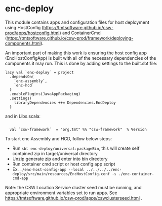 # enc-deploy

This module contains apps and configuration files for host deployment using 
HostConfig (https://tmtsoftware.github.io/csw-prod/apps/hostconfig.html) and 
ContainerCmd (https://tmtsoftware.github.io/csw-prod/framework/deploying-components.html).

An important part of making this work is ensuring the host config app (EncHostConfigApp) is built
with all of the necessary dependencies of the components it may run.  This is done by adding settings to the
built.sbt file:

```
lazy val `enc-deploy` = project
  .dependsOn(
    `enc-assembly`,
    `enc-hcd`
  )
  .enablePlugins(JavaAppPackaging)
  .settings(
    libraryDependencies ++= Dependencies.EncDeploy
  )
```

and in Libs.scala:

```

  val `csw-framework`  = "org.tmt" %% "csw-framework"  % Version

```

To start enc Assembly and HCD, follow below steps:

 - Run `sbt enc-deploy/universal:packageBin`, this will create self contained zip in target/universal directory
 - Unzip generate zip and enter into bin directory
 - Run container cmd script or host config app script
 - Ex.  `./enc-host-config-app --local ../../../../enc-deploy/src/main/resources/EncHostConfig.conf -s ./enc-container-cmd-app`

Note: the CSW Location Service cluster seed must be running, and appropriate environment variables set to run apps.
See https://tmtsoftware.github.io/csw-prod/apps/cswclusterseed.html .